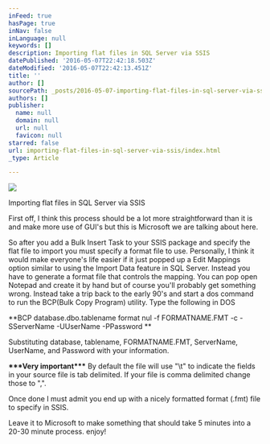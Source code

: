 ```yaml
---
inFeed: true
hasPage: true
inNav: false
inLanguage: null
keywords: []
description: Importing flat files in SQL Server via SSIS
datePublished: '2016-05-07T22:42:18.503Z'
dateModified: '2016-05-07T22:42:13.451Z'
title: ''
author: []
sourcePath: _posts/2016-05-07-importing-flat-files-in-sql-server-via-ssis.md
authors: []
publisher:
  name: null
  domain: null
  url: null
  favicon: null
starred: false
url: importing-flat-files-in-sql-server-via-ssis/index.html
_type: Article

---
```

![](https://the-grid-user-content.s3-us-west-2.amazonaws.com/208278bc-6e39-48ec-83a3-06df892d2343.png)

Importing flat files in SQL Server via SSIS

First off, I think this process should be a lot more straightforward than it is and make more use of GUI's but this is Microsoft we are talking about here. 

So after you add a Bulk Insert Task to your SSIS package and specify the flat file to import you must specify a format file to use. Personally, I think it would make everyone's life easier if it just popped up a Edit Mappings option similar to using the Import Data feature in SQL Server. Instead you have to generate a format file that controls the mapping. You can pop open Notepad and create it by hand but of course you'll probably get something wrong. Instead take a trip back to the early 90's and start a dos command to run the BCP(Bulk Copy Program) utility. Type the following in DOS

**BCP database.dbo.tablename format nul -f FORMATNAME.FMT -c -SServerName -UUserName -PPassword **

Substituting database, tablename, FORMATNAME.FMT, ServerName, UserName, and Password with your information. 

**\*\*\*Very important\*\*\*** By default the file will use "\\t" to indicate the fields in your source file is tab delimited. If your file is comma delimited change those to ",". 

Once done I must admit you end up with a nicely formatted format (.fmt) file to specify in SSIS. 

Leave it to Microsoft to make something that should take 5 minutes into a 20-30 minute process. enjoy!